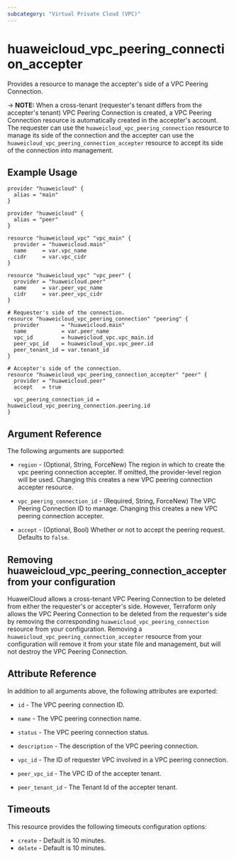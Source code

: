 ```yaml
---
subcategory: "Virtual Private Cloud (VPC)"
---
```


# huaweicloud_vpc_peering_connection_accepter

Provides a resource to manage the accepter's side of a VPC Peering Connection.

-> **NOTE:** When a cross-tenant (requester's tenant differs from the accepter's tenant) VPC Peering Connection
  is created, a VPC Peering Connection resource is automatically created in the accepter's account.
  The requester can use the `huaweicloud_vpc_peering_connection` resource to manage its side of the connection and
  the accepter can use the `huaweicloud_vpc_peering_connection_accepter` resource to accept its side of the connection
  into management.

## Example Usage

```hcl
provider "huaweicloud" {
  alias = "main"
}

provider "huaweicloud" {
  alias = "peer"
}

resource "huaweicloud_vpc" "vpc_main" {
  provider = "huaweicloud.main"
  name     = var.vpc_name
  cidr     = var.vpc_cidr
}

resource "huaweicloud_vpc" "vpc_peer" {
  provider = "huaweicloud.peer"
  name     = var.peer_vpc_name
  cidr     = var.peer_vpc_cidr
}

# Requester's side of the connection.
resource "huaweicloud_vpc_peering_connection" "peering" {
  provider       = "huaweicloud.main"
  name           = var.peer_name
  vpc_id         = huaweicloud_vpc.vpc_main.id
  peer_vpc_id    = huaweicloud_vpc.vpc_peer.id
  peer_tenant_id = var.tenant_id
}

# Accepter's side of the connection.
resource "huaweicloud_vpc_peering_connection_accepter" "peer" {
  provider = "huaweicloud.peer"
  accept   = true

  vpc_peering_connection_id = huaweicloud_vpc_peering_connection.peering.id
}
 ```

## Argument Reference

The following arguments are supported:

* `region` - (Optional, String, ForceNew) The region in which to create the vpc peering connection accepter. If omitted,
  the provider-level region will be used. Changing this creates a new VPC peering connection accepter resource.

* `vpc_peering_connection_id` - (Required, String, ForceNew) The VPC Peering Connection ID to manage. Changing this
  creates a new VPC peering connection accepter.

* `accept` - (Optional, Bool) Whether or not to accept the peering request. Defaults to `false`.

## Removing huaweicloud_vpc_peering_connection_accepter from your configuration

HuaweiCloud allows a cross-tenant VPC Peering Connection to be deleted from either the requester's or accepter's side.
However, Terraform only allows the VPC Peering Connection to be deleted from the requester's side by removing the
corresponding `huaweicloud_vpc_peering_connection` resource from your configuration.
Removing a `huaweicloud_vpc_peering_connection_accepter` resource from your configuration will remove it from your
state file and management, but will not destroy the VPC Peering Connection.

## Attribute Reference

In addition to all arguments above, the following attributes are exported:

* `id` - The VPC peering connection ID.

* `name` - The VPC peering connection name.

* `status` - The VPC peering connection status.

* `description` - The description of the VPC peering connection.

* `vpc_id` - The ID of requester VPC involved in a VPC peering connection.

* `peer_vpc_id` - The VPC ID of the accepter tenant.

* `peer_tenant_id` - The Tenant Id of the accepter tenant.

## Timeouts

This resource provides the following timeouts configuration options:

* `create` - Default is 10 minutes.
* `delete` - Default is 10 minutes.
